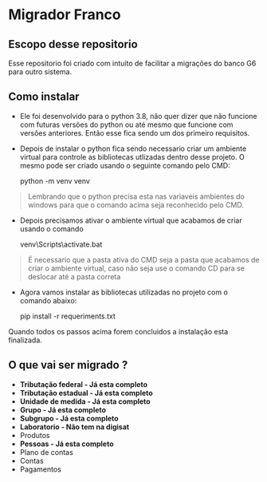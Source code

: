 # Migrador Franco

Escopo desse repositorio
-----------------
 
Esse repositorio foi criado com intuito de facilitar a migrações do banco G6 para outro sistema. 

Como instalar
-----------------
* Ele foi desenvolvido para o python 3.8, não quer dizer que não funcione com futuras versões do python ou até mesmo que 
funcione com versões anteriores. Então esse fica sendo um dos primeiro requisitos.

* Depois de instalar o python fica sendo necessario criar um ambiente virtual para controle as bibliotecas utlizadas
dentro desse projeto. O mesmo pode ser criado usando o seguinte comando pelo CMD:


    python -m venv venv
    
> Lembrando que o python precisa esta nas variaveis ambientes do windows para que o comando acima seja reconhecido pelo CMD.

* Depois precisamos ativar o ambiente virtual que acabamos de criar usando o comando

    
    venv\Scripts\activate.bat
    
> É necessario que a pasta ativa do CMD seja a pasta que acabamos de criar o ambiente virtual, caso não seja use o 
> comando CD para se deslocar até a pasta correta


* Agora vamos instalar as bibliotecas utilizadas no projeto com o comando abaixo:


    pip install -r requeriments.txt
    
Quando todos os passos acima forem concluidos a instalação esta finalizada.

O que vai ser migrado ?
-----------------
* **Tributação federal - Já esta completo**
* **Tributação estadual - Já esta completo**
* **Unidade de medida - Já esta completo**
* **Grupo - Já esta completo**
* **Subgrupo - Já esta completo**
* **Laboratorio - Não tem na digisat**
* Produtos
* **Pessoas - Já esta completo**
* Plano de contas
* Contas
* Pagamentos